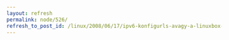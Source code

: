 ```yaml
---
layout: refresh
permalink: node/526/
refresh_to_post_id: /linux/2008/06/17/ipv6-konfigurls-avagy-a-linuxbox-hu-ipv6-ready
---
```

